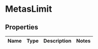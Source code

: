 
# MetasLimit

## Properties
Name | Type | Description | Notes
------------ | ------------- | ------------- | -------------



